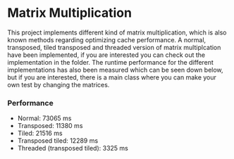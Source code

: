 # Matrix Multiplication

This project implements different kind of matrix multiplication, which is also known methods regarding optimizing cache performance. A normal, transposed, tiled transposed and threaded version of matrix multiplcation have been implemented, if you are interested you can check out the implementation in the folder. The runtime performance for the different implementations has also been measured which can be seen down below, but if you are interested, there is a main class where you can make your own test by changing the matrices.

### Performance

- Normal: 73065 ms
- Transposed: 11380 ms
- Tiled: 21516 ms
- Transposed tiled: 12289 ms
- Threaded (transposed tiled): 3325 ms

